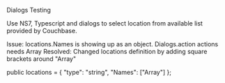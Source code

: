 Dialogs Testing

Use NS7, Typescript and dialogs to select location from available list provided by Couchbase.

Issue: locations.Names is showing up as an object.  Dialogs.action actions needs Array<string>
Resolved: Changed locations definition by adding square brackets around "Array<string>"

public locations = { "type": "string", "Names": ["Array<string>"] };
